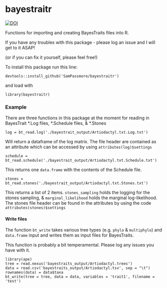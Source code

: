 # bayestraitr


[![DOI](https://zenodo.org/badge/159887721.svg)](https://zenodo.org/badge/latestdoi/159887721)


Functions for importing and creating BayesTraits files into R.

If you have any troubles with this package - please log an issue and I will get to it ASAP! 

(or if you can fix it yourself, please feel free!)

To install this package run this line:

`devtools::install_github('SamPassmore/bayestraitr')`

and load with

`library(bayestraitr)`

### Example

There are three functions in this package at the moment for reading in BayesTrait *.Log files, *.Schedule files, & *.Stones

`log = bt_read.log('./bayestrait_output/Artiodactyl.txt.Log.txt')`

Will return a dataframe of the log matrix.
The file header are contained as an attribute which can be accessed by using `attributes(log)$settings`

`schedule = bt_read.schedule('./bayestrait_output/Artiodactyl.txt.Schedule.txt')`

This returns one `data.frame` with the contents of the Schedule file.

`stones = bt_read.stones('./bayestrait_output/Artiodactyl.txt.Stones.txt')`

This returns a list of 2 items. `stones_sampling` holds the logging for the stones sampling, \& `marginal_likelihood` holds the marginal log-likelihood.
The stones file header can be found in the attributes by using the code `attributes(stones)$settings`

#### Write files

The function `bt_write` takes various tree types (e.g. `phylo` & `multiphylo`) and `data.frame` input and writes them as input files for BayesTraits. 

This function is probably a bit temperamental. Please log any issues you have with it.

```
library(ape)
tree = read.nexus('bayestraits_output/Artiodactyl.trees')
data = read.csv('bayestraits_output/Artiodactyl.tsv', sep = "\t")
rownames(data) = data$taxa
bt_write(tree = tree, data = data, variables = 'trait1', filename = 'test')
```
